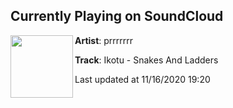 ## Currently Playing on SoundCloud

[<img align="left" width="100" src="https://i1.sndcdn.com/artworks-lYy3DplxRgIIz45C-2azyyA-t50x50.jpg">](https://soundcloud.com/prrrrrrr-records/ikotu-snakes-and-ladders)

**Artist**: prrrrrrr 

**Track**: Ikotu - Snakes And Ladders

Last updated at 11/16/2020 19:20
